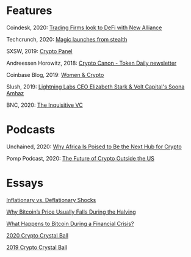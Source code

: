 Features
========
Coindesk, 2020: [Trading Firms look to DeFi with New Alliance](https://www.coindesk.com/chicagos-trading-firms-look-to-defi-with-new-alliance)

Techcrunch, 2020: [Magic launches from stealth](https://techcrunch.com/2020/06/03/decentralized-identity-management-platform-magic-launches-from-stealth-with-4m/)

SXSW, 2019: [Crypto Panel](https://schedule.sxsw.com/2019/speakers/2004385)

Andreessen Horowitz, 2018: [Crypto Canon - Token Daily newsletter](https://a16z.com/2018/02/10/crypto-readings-resources/)

Coinbase Blog, 2019: [Women & Crypto](https://blog.coinbase.com/coinbase-reports-women-crypto-ab030d19ce11)

Slush, 2019: [Lightning Labs CEO Elizabeth Stark & Volt Capital's Soona Amhaz](https://www.youtube.com/watch?v=h8SdNpRnB-o)

BNC, 2020: [The Inquisitive VC](https://bravenewcoin.com/insights/the-inquisitive-vc-soona-amhaz-general-partner-at-volt-capital)

Podcasts
========
Unchained, 2020: [Why Africa Is Poised to Be the Next Hub for Crypto](https://unchainedpodcast.com/why-africa-is-poised-to-be-the-next-hub-for-crypto-development/)

Pomp Podcast, 2020: [The Future of Crypto Outside the US](https://anthonypompliano.com/pomp-podcast/317-soona-amhaz-on-the-future-of-crypto-outside-the-us/)

Essays
======
[Inflationary vs. Deflationary Shocks](https://medium.com/tokendaily/inflationary-vs-deflationary-shocks-5f64bd4e94bb)

[Why Bitcoin’s Price Usually Falls During the Halving](https://medium.com/tokendaily/why-bitcoins-price-usually-falls-during-the-halving-8ff31a79abd)

[What Happens to Bitcoin During a Financial Crisis?](https://www.tokendaily.co/blog/what-happens-to-bitcoin-in-financial-crisis)

[2020 Crypto Crystal Ball](https://www.tokendaily.co/blog/2020-crypto-crystal-ball) 

[2019 Crypto Crystal Ball](https://www.tokendaily.co/blog/the-2019-crypto-crystal-ball)
